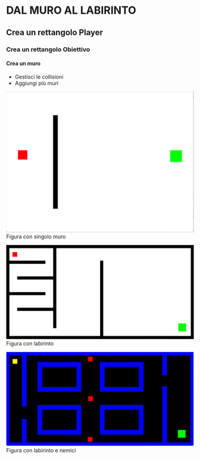 # DAL MURO AL LABIRINTO

## Crea un rettangolo Player

### Crea un rettangolo Obiettivo

#### Crea un muro

- Gestisci le collisioni
- Aggiungi più muri

![Figura 1](../images/wall.png)
Figura con singolo muro

![Figura 2](../images/maze.png)
Figura con labirinto

![Figura 3](../images/maze_enemy.png)
Figura con labirinto e nemici
